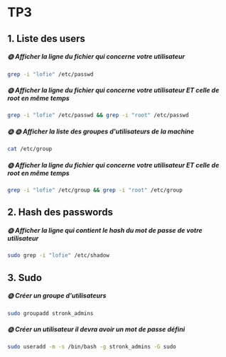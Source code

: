 # TP3

## 1. Liste des users

##### 🌞 Afficher la ligne du fichier qui concerne votre utilisateur

```bash
grep -i "lofie" /etc/passwd
```

##### 🌞 Afficher la ligne du fichier qui concerne votre utilisateur ET celle de root en même temps

```bash
grep -i "lofie" /etc/passwd && grep -i "root" /etc/passwd
```

##### 🌞 🌞 Afficher la liste des groupes d'utilisateurs de la machine

```bash
cat /etc/group
```

##### 🌞 Afficher la ligne du fichier qui concerne votre utilisateur ET celle de root en même temps

```bash
grep -i "lofie" /etc/group && grep -i "root" /etc/group
```

## 2. Hash des passwords

##### 🌞 Afficher la ligne qui contient le hash du mot de passe de votre utilisateur

```bash
sudo grep -i "lofie" /etc/shadow
```

## 3. Sudo

##### 🌞 Créer un groupe d'utilisateurs

```bash
sudo groupadd stronk_admins
```

##### 🌞 Créer un utilisateur il devra avoir un mot de passe défini


```bash
sudo useradd -m -s /bin/bash -g stronk_admins -G sudo 
```

